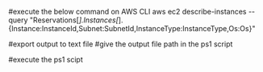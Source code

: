 #execute the below command on AWS CLI
aws ec2 describe-instances --query "Reservations[*].Instances[*].{Instance:InstanceId,Subnet:SubnetId,InstanceType:InstanceType,Os:Os}"

#export output to text file
#give the output file path in the ps1 script

#execute the ps1 scipt
